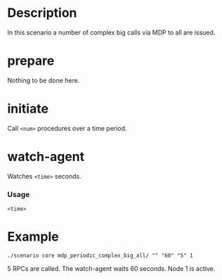 # Description
In this scenario a number of complex big calls via MDP to all are issued.

# prepare
Nothing to be done here.

# initiate
Call `<num>` procedures over a time period.

# watch-agent
Watches `<time>` seconds.

### Usage
```
<time>
```

# Example
```
./scenario core mdp_periodic_complex_big_all/ "" "60" "5" 1
```

5 RPCs are called. The watch-agent waits 60 seconds. Node 1 is active.
